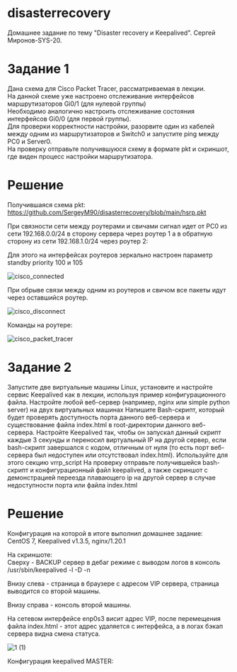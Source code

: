 # disasterrecovery
Домашнее задание по тему "Disaster recovery и Keepalived". Сергей Миронов-SYS-20.

# Задание 1  
Дана схема для Cisco Packet Tracer, рассматриваемая в лекции.  
На данной схеме уже настроено отслеживание интерфейсов маршрутизаторов Gi0/1 (для нулевой группы)  
Необходимо аналогично настроить отслеживание состояния интерфейсов Gi0/0 (для первой группы).  
Для проверки корректности настройки, разорвите один из кабелей между одним из маршрутизаторов и Switch0 и запустите ping между PC0 и Server0.  
На проверку отправьте получившуюся схему в формате pkt и скриншот, где виден процесс настройки маршрутизатора.  

# Решение  

Получившаяся схема pkt:  
https://github.com/SergeyM90/disasterrecovery/blob/main/hsrp.pkt  

При связности сети между роутерами и свичами сигнал идет от PC0 из сети 192.168.0.0/24 в сторону сервера через роутер 1 а в обратную сторону из сети 192.168.1.0/24 через роутер 2:  

Для этого на интерфейсах роутеров зеркально настроен параметр standby priority 100 и 105  

![cisco_connected](https://github.com/SergeyM90/disasterrecovery/assets/84016375/b0d0b672-c76c-4aae-aa89-86a52b5b500e)

При обрыве связи между одним из роутеров и свичом все пакеты идут через оставшийся роутер.  

![cisco_disconnect](https://github.com/SergeyM90/disasterrecovery/assets/84016375/0e99f464-59dc-4fba-8779-f53a37135fd9)

Команды на роутере:  

![cisco_packet_tracer](https://github.com/SergeyM90/disasterrecovery/assets/84016375/08876882-4f97-4d34-a07a-03e7cada2996)


# Задание 2
Запустите две виртуальные машины Linux, установите и настройте сервис Keepalived как в лекции, используя пример конфигурационного файла.
Настройте любой веб-сервер (например, nginx или simple python server) на двух виртуальных машинах
Напишите Bash-скрипт, который будет проверять доступность порта данного веб-сервера и существование файла index.html в root-директории данного веб-сервера.
Настройте Keepalived так, чтобы он запускал данный скрипт каждые 3 секунды и переносил виртуальный IP на другой сервер, если bash-скрипт завершался с кодом, отличным от нуля (то есть порт веб-сервера был недоступен или отсутствовал index.html). Используйте для этого секцию vrrp_script
На проверку отправьте получившейся bash-скрипт и конфигурационный файл keepalived, а также скриншот с демонстрацией переезда плавающего ip на другой сервер в случае недоступности порта или файла index.html

# Решение

Конфигурация на которой в итоге выполнил домашнее задание:  
CentOS 7, Keepalived v1.3.5, nginx/1.20.1  

На скриншоте:  
Сверху - BACKUP сервер в дебаг режиме с выводом логов в консоль /usr/sbin/keepalived -l -D -n  

Внизу слева - страница в браузере с адресом VIP сервера, страница выводится со второй машины.  

Внизу справа - консоль второй машины.  

На сетевом интерфейсе enp0s3 висит адрес VIP, после перемещения файла index.html - этот адрес удаляется с интерфейса, а в логах бэкап сервера видна смена статуса.  

![1 (1)](https://github.com/SergeyM90/disasterrecovery/assets/84016375/82ed753b-bed4-459a-9dd6-88094518538c)

Конфигурация keepalived MASTER:


